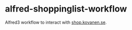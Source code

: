# alfred-shoppinglist-workflow

Alfred3 workflow to interact with [shop.kovanen.se](https://shop.kovanen.se).
